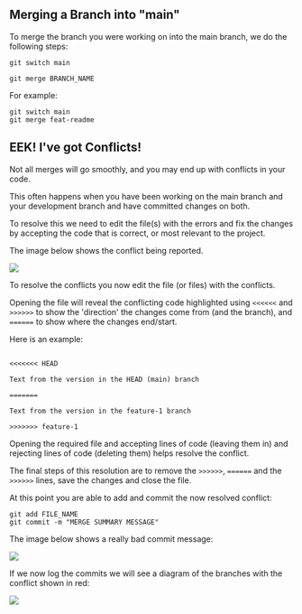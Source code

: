 ## Merging a Branch into "main"

To merge the branch you were working on into the main branch, we do the following steps:

```shell
git switch main

git merge BRANCH_NAME
```

For example:

```shell
git switch main
git merge feat-readme
```

## EEK! I've got Conflicts!

Not all merges will go smoothly, and you may end up with conflicts in your code.

This often happens when you have been working on the main branch and your development branch and have committed changes
on both.

To resolve this we need to edit the file(s) with the errors and fix the changes by accepting the code that is correct,
or most relevant to the project.

The image below shows the conflict being reported.

![](pasted-image-20240223114440.png)

To resolve the conflicts you now edit the file (or files) with the conflicts.

Opening the file will reveal the conflicting code highlighted using `<<<<<<` and `>>>>>>` to show the 'direction' the
changes come from (and the branch), and `======` to show where the changes end/start.

Here is an example:

```text

<<<<<<< HEAD

Text from the version in the HEAD (main) branch

=======

Text from the version in the feature-1 branch

>>>>>>> feature-1
```

Opening the required file and accepting lines of code (leaving them in) and rejecting lines of code (deleting them)
helps resolve the conflict.

The final steps of this resolution are to remove the `>>>>>>`, `======` and the `>>>>>>` lines, save the changes and
close the file.

At this point you are able to add and commit the now resolved conflict:

```shell
git add FILE_NAME
git commit -m "MERGE SUMMARY MESSAGE"
```

The image below shows a really bad commit message:

![](pasted-image-20240223115404.png)

If we now log the commits we will see a diagram of the branches with the conflict shown in red:

![](pasted-image-20240223115456.png)
